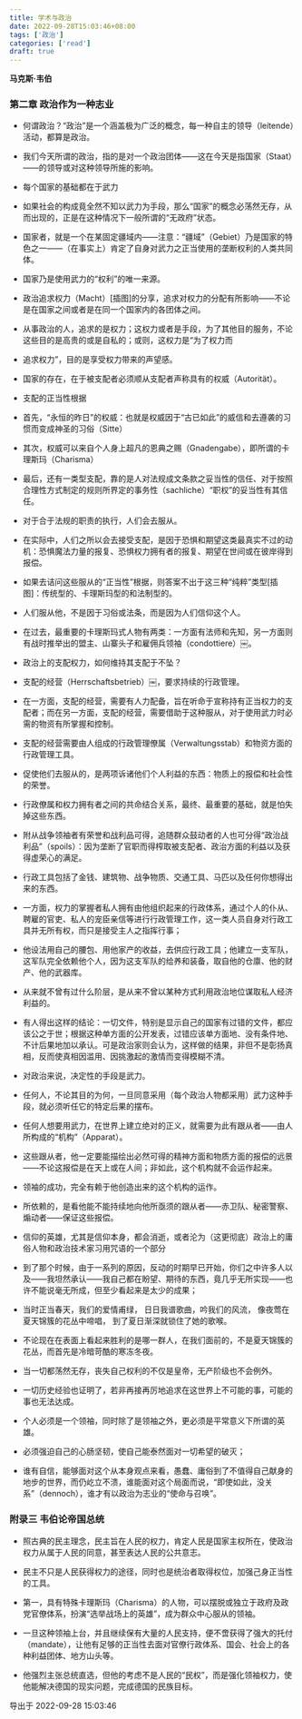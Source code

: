 ```yaml
---
title: 学术与政治
date: 2022-09-28T15:03:46+08:00
tags: ['政治']
categories: ['read']
draft: true
---
```


**马克斯·韦伯**


### 第二章 政治作为一种志业

* 何谓政治？“政治”是一个涵盖极为广泛的概念，每一种自主的领导（leitende）活动，都算是政治。

* 我们今天所谓的政治，指的是对一个政治团体——这在今天是指国家（Staat）——的领导或对这种领导所施的影响。

* 每个国家的基础都在于武力

* 如果社会的构成竟全然不知以武力为手段，那么“国家”的概念必荡然无存，从而出现的，正是在这种情况下一般所谓的“无政府”状态。

* 国家者，就是一个在某固定疆域内——注意：“疆域”（Gebiet）乃是国家的特色之一——（在事实上）肯定了自身对武力之正当使用的垄断权利的人类共同体。

* 国家乃是使用武力的“权利”的唯一来源。

* 政治追求权力（Macht）[插图]的分享，追求对权力的分配有所影响——不论是在国家之间或者是在同一个国家内的各团体之间。

* 从事政治的人，追求的是权力；这权力或者是手段，为了其他目的服务，不论这些目的是高贵的或是自私的；或则，这权力是“为了权力而

* 追求权力”，目的是享受权力带来的声望感。

* 国家的存在，在于被支配者必须顺从支配者声称具有的权威（Autorität）。

* 支配的正当性根据

* 首先，“永恒的昨日”的权威：也就是权威因于“古已如此”的威信和去遵袭的习惯而变成神圣的习俗（Sitte）

* 其次，权威可以来自个人身上超凡的恩典之赐（Gnadengabe），即所谓的卡理斯玛（Charisma）

* 最后，还有一类型支配，靠的是人对法规成文条款之妥当性的信任、对于按照合理性方式制定的规则所界定的事务性（sachliche）“职权”的妥当性有其信任。

* 对于合于法规的职责的执行，人们会去服从。

* 在实际中，人们之所以会去接受支配，是因于恐惧和期望这类最真实不过的动机：恐惧魔法力量的报复、恐惧权力拥有者的报复、期望在世间或在彼岸得到报偿。

* 如果去诘问这些服从的“正当性”根据，则答案不出于这三种“纯粹”类型[插图]：传统型的、卡理斯玛型的和法制型的。

* 人们服从他，不是因于习俗或法条，而是因为人们信仰这个人。

* 在过去，最重要的卡理斯玛式人物有两类：一方面有法师和先知，另一方面则有战时推举出的盟主、山寨头子和雇佣兵领袖（condottiere）￼。

* 政治上的支配权力，如何维持其支配于不坠？

* 支配的经营（Herrschaftsbetrieb）￼，要求持续的行政管理。

* 在一方面，支配的经营，需要有人力配备，旨在听命于宣称持有正当权力的支配者；而在另一方面，支配的经营，需要借助于这种服从，对于使用武力时必需的物资有所掌握和控制。

* 支配的经营需要由人组成的行政管理僚属（Verwaltungsstab）和物资方面的行政管理工具。

* 促使他们去服从的，是两项诉诸他们个人利益的东西：物质上的报偿和社会性的荣誉。

* 行政僚属和权力拥有者之间的共命结合关系，最终、最重要的基础，就是怕失掉这些东西。

* 附从战争领袖者有荣誉和战利品可得，追随群众鼓动者的人也可分得“政治战利品”（spoils）：因为垄断了官职而得榨取被支配者、政治方面的利益以及获得虚荣心的满足。

* 行政工具包括了金钱、建筑物、战争物质、交通工具、马匹以及任何你想得出来的东西。

* 一方面，权力的掌握者私人拥有由他组织起来的行政体系，通过个人的仆从、聘雇的官吏、私人的宠臣亲信等进行行政管理工作，这一类人员自身对行政工具并无所有权，而只是接受主人之指挥行事；

* 他设法用自己的腰包、用他家产的收益，去供应行政工具；他建立一支军队，这军队完全依赖他个人，因为这支军队的给养和装备，取自他的仓廪、他的财产、他的武器库。

* 从来就不曾有过什么阶层，是从来不曾以某种方式利用政治地位谋取私人经济利益的。

* 有人得出这样的结论：一切文件，特别是显示自己的国家有过错的文件，都应该公之于世；根据这种单方面的公开发表，过错应该单方面地、没有条件地、不计后果地加以承认。可是政治家则会认为，这样做的结果，非但不是彰扬真相，反而使真相因滥用、因挑激起的激情而变得模糊不清。

* 对政治来说，决定性的手段是武力。

* 任何人，不论其目的为何，一旦同意采用（每个政治人物都采用）武力这种手段，就必须听任它的特定后果的摆布。

* 任何人想要用武力，在世界上建立绝对的正义，就需要为此有跟从者——由人所构成的“机构”（Apparat）。

* 这些跟从者，他一定要能描绘出必然可得的精神方面和物质方面的报偿的远景——不论这报偿是在天上或在人间；非如此，这个机构就不会运作起来。

* 领袖的成功，完全有赖于他创造出来的这个机构的运作。

* 所依赖的，是看他能不能持续地向他所亟须的跟从者——赤卫队、秘密警察、煽动者——保证这些报偿。

* 信仰的英雄，尤其是信仰本身，都会消逝，或者沦为（这更彻底）政治上的庸俗人物和政治技术家习用咒语的一个部分

* 到了那个时候，由于一系列的原因，反动的时期早已开始，你们之中许多人以及——我坦然承认——我自己都在盼望、期待的东西，竟几乎无所实现——也许不能说毫无所成，但至少看起来是太少的成果；

* 当时正当春天，我们的爱情甫绿，
日日我谱歌曲，吟我们的风流，
像夜莺在夏天锦簇的花丛中啼唱，
到了夏日渐深就锁住了她的歌喉。

* 不论现在在表面上看起来胜利的是哪一群人，在我们面前的，不是夏天锦簇的花丛，而首先是冷暗苛酷的寒冻冬夜。

* 当一切都荡然无存，丧失自己权利的不仅是皇帝，无产阶级也不会例外。

* 一切历史经验也证明了，若非再接再厉地追求在这世界上不可能的事，可能的事也无法达成。

* 个人必须是一个领袖，同时除了是领袖之外，更必须是平常意义下所谓的英雄。

* 必须强迫自己的心肠坚韧，使自己能泰然面对一切希望的破灭；

* 谁有自信，能够面对这个从本身观点来看，愚蠢、庸俗到了不值得自己献身的地步的世界，而仍屹立不溃，谁能面对这个局面而说，“即使如此，没关系”（dennoch），谁才有以政治为志业的“使命与召唤”。


### 附录三 韦伯论帝国总统

* 照古典的民主理念，民主旨在人民的权力，肯定人民是国家主权所在，使政治权力从属于人民的同意，甚至表达人民的公共意志。

* 民主不只是人民获得权力的途径，同时也是统治者取得权位，加强己身正当性的工具。

* 第一，具有特殊卡理斯玛（Charisma）的人物，可以摆脱或独立于政府及政党官僚体系，扮演“选举战场上的英雄”，成为群众中心服从的领袖。

* 一旦这种领袖上台，并且继续保有大量的人民支持，便不啻获得了强大的托付（mandate），让他有足够的正当性去面对官僚行政体系、国会、社会上的各种利益团体、地方山头等。

* 他强烈主张总统直选，但他的考虑不是人民的“民权”，而是强化领袖权力，使他能解决德国的现实问题，完成德国的民族目标。

导出于 2022-09-28 15:03:46

